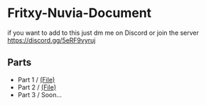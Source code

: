 # Fritxy-Nuvia-Document

if you want to add to this just dm me on Discord or join the server https://discord.gg/5eRF9vyruj

## Parts
- Part 1 / [(File)](https://github.com/leaks995/Aero-Document/blob/main/Part%201.md)
- Part 2 / [(File)](https://github.com/leaks995/Aero-Document/blob/main/Part%202.md)
- Part 3 / Soon...
